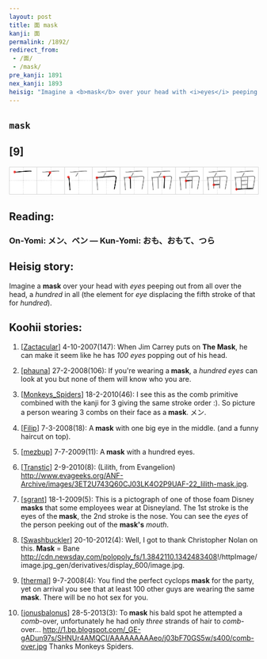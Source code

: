 ```yaml
---
layout: post
title: 面 mask
kanji: 面
permalink: /1892/
redirect_from:
 - /面/
 - /mask/
pre_kanji: 1891
nex_kanji: 1893
heisig: "Imagine a <b>mask</b> over your head with <i>eyes</i> peeping out from all over the head, a <i>hundred</i> in all (the element for <i>eye</i> displacing the fifth stroke of that for <i>hundred</i>)."
---
```


## `mask`

## [9]

<div class="stroke"><img src="../images/E99DA2.png" /></div>

## Reading:

### On-Yomi: メン、ベン &mdash; Kun-Yomi: おも、おもて、つら

## Heisig story:

Imagine a <b>mask</b> over your head with <i>eyes</i> peeping out from all over the head, a <i>hundred</i> in all (the element for <i>eye</i> displacing the fifth stroke of that for <i>hundred</i>).

## Koohii stories:

1) [<a href="http://kanji.koohii.com/profile/Zactacular">Zactacular</a>] 4-10-2007(147): When Jim Carrey puts on <strong>The<strong> Mask</strong></strong>, he can make it seem like he has <em>100 eyes</em> popping out of his head.

2) [<a href="http://kanji.koohii.com/profile/phauna">phauna</a>] 27-2-2008(106): If you&#039;re wearing a<strong> mask</strong>, a <em>hundred</em> <em>eyes</em> can look at you but none of them will know who you are.

3) [<a href="http://kanji.koohii.com/profile/Monkeys_Spiders">Monkeys_Spiders</a>] 18-2-2010(46): I see this as the comb primitive combined with the kanji for 3 giving the same stroke order :). So picture a person wearing 3 combs on their face as a<strong> mask</strong>. メン.

4) [<a href="http://kanji.koohii.com/profile/Filip">Filip</a>] 7-3-2008(18): A<strong> mask</strong> with one big eye in the middle. (and a funny haircut on top).

5) [<a href="http://kanji.koohii.com/profile/mezbup">mezbup</a>] 7-7-2009(11): A<strong> mask</strong> with a hundred eyes.

6) [<a href="http://kanji.koohii.com/profile/Transtic">Transtic</a>] 2-9-2010(8): (Lilith, from Evangelion) <a href="http://www.evageeks.org/ANF-Archive/images/3ET2U743Q60CJ03LK4O2P9UAF-22_lilith-mask.jpg">http://www.evageeks.org/ANF-Archive/images/3ET2U743Q60CJ03LK4O2P9UAF-22_lilith-mask.jpg</a>.

7) [<a href="http://kanji.koohii.com/profile/sgrant">sgrant</a>] 18-1-2009(5): This is a pictograph of one of those foam Disney <strong>masks</strong> that some employees wear at Disneyland. The 1st stroke is the eyes of the<strong> mask</strong>, the 2nd stroke is the nose. You can see the <em>eyes</em> of the person peeking out of the <strong>mask&#039;s</strong> <em>mouth</em>.

8) [<a href="http://kanji.koohii.com/profile/Swashbuckler">Swashbuckler</a>] 20-10-2012(4): Well, I got to thank Christopher Nolan on this.<strong> Mask</strong> = Bane <a href="http://cdn.newsday.com/polopoly_fs/1.3842110.1342483408">http://cdn.newsday.com/polopoly_fs/1.3842110.1342483408</a>!/httpImage/image.jpg_gen/derivatives/display_600/image.jpg.

9) [<a href="http://kanji.koohii.com/profile/thermal">thermal</a>] 9-7-2008(4): You find the perfect cyclops<strong> mask</strong> for the party, yet on arrival you see that at least 100 other guys are wearing the same<strong> mask</strong>. There will be no hot sex for you.

10) [<a href="http://kanji.koohii.com/profile/jonusbalonus">jonusbalonus</a>] 28-5-2013(3): To<strong> mask</strong> his bald spot he attempted a <em>comb</em>-over, unfortunately he had only <em>three</em> strands of hair to <em>comb</em>-over... <a href="http://1.bp.blogspot.com/_GE-gADun97s/SHNUr4AMQCI/AAAAAAAAAeo/j03bF70GS5w/s400/comb-over.jpg">http://1.bp.blogspot.com/_GE-gADun97s/SHNUr4AMQCI/AAAAAAAAAeo/j03bF70GS5w/s400/comb-over.jpg</a> Thanks Monkeys Spiders.
